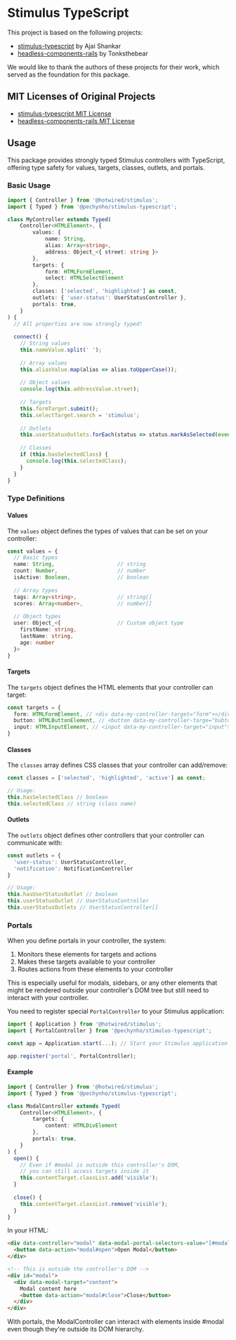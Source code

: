 # Stimulus TypeScript

This project is based on the following projects:

- [stimulus-typescript](https://github.com/ajaishankar/stimulus-typescript/tree/main) by Ajai Shankar
- [headless-components-rails](https://github.com/Tonksthebear/headless-components-rails) by Tonksthebear

We would like to thank the authors of these projects for their work, which served as the foundation for this package.

## MIT Licenses of Original Projects

- [stimulus-typescript MIT License](https://github.com/ajaishankar/stimulus-typescript/tree/main?tab=MIT-1-ov-file)
- [headless-components-rails MIT License](https://github.com/Tonksthebear/headless-components-rails?tab=MIT-1-ov-file)

## Usage

This package provides strongly typed Stimulus controllers with TypeScript, offering type safety for values, targets, classes, outlets, and portals.

### Basic Usage

```typescript
import { Controller } from '@hotwired/stimulus';
import { Typed } from '@pechynho/stimulus-typescript';

class MyController extends Typed(
    Controller<HTMLElement>, {
        values: {
            name: String,
            alias: Array<string>,
            address: Object_<{ street: string }>
        },
        targets: {
            form: HTMLFormElement,
            select: HTMLSelectElement
        },
        classes: ['selected', 'highlighted'] as const,
        outlets: { 'user-status': UserStatusController },
        portals: true,
    }
) {
  // All properties are now strongly typed!
  
  connect() {
    // String values
    this.nameValue.split(' ');
    
    // Array values
    this.aliasValue.map(alias => alias.toUpperCase());
    
    // Object values
    console.log(this.addressValue.street);
    
    // Targets
    this.formTarget.submit();
    this.selectTarget.search = 'stimulus';
    
    // Outlets
    this.userStatusOutlets.forEach(status => status.markAsSelected(event));
    
    // Classes
    if (this.hasSelectedClass) {
      console.log(this.selectedClass);
    }
  }
}
```

### Type Definitions

#### Values

The `values` object defines the types of values that can be set on your controller:

```typescript
const values = {
  // Basic types
  name: String,                    // string
  count: Number,                   // number
  isActive: Boolean,               // boolean
  
  // Array types
  tags: Array<string>,             // string[]
  scores: Array<number>,           // number[]
  
  // Object types
  user: Object_<{                  // Custom object type
    firstName: string,
    lastName: string,
    age: number
  }>
}
```

#### Targets

The `targets` object defines the HTML elements that your controller can target:

```typescript
const targets = {
  form: HTMLFormElement, // <div data-my-controller-target="form"></div>
  button: HTMLButtonElement, // <button data-my-controller-targe="bubton"></button>
  input: HTMLInputElement, // <input data-my-controller-target="input">
}
```

#### Classes

The `classes` array defines CSS classes that your controller can add/remove:

```typescript
const classes = ['selected', 'highlighted', 'active'] as const;

// Usage:
this.hasSelectedClass // boolean
this.selectedClass // string (class name)
```

#### Outlets

The `outlets` object defines other controllers that your controller can communicate with:

```typescript
const outlets = {
  'user-status': UserStatusController,
  'notification': NotificationController
}

// Usage:
this.hasUserStatusOutlet // boolean
this.userStatusOutlet // UserStatusController
this.userStatusOutlets // UserStatusController[]
```

### Portals

When you define portals in your controller, the system:

1. Monitors these elements for targets and actions
2. Makes these targets available to your controller
3. Routes actions from these elements to your controller

This is especially useful for modals, sidebars, or any other elements that might be rendered outside your controller's DOM tree but still need to interact with your controller.

You need to register special `PortalController` to your Stimulus application:
```typescript
import { Application } from '@hotwired/stimulus';
import { PortalController } from '@pechynho/stimulus-typescript';

const app = Application.start(...); // Start your Stimulus application

app.register('portal', PortalController);
```

#### Example

```typescript
import { Controller } from '@hotwired/stimulus';
import { Typed } from '@pechynho/stimulus-typescript';

class ModalController extends Typed(
    Controller<HTMLElement>, {
        targets: {
            content: HTMLDivElement
        },
        portals: true,
    }
) {
  open() {
    // Even if #modal is outside this controller's DOM,
    // you can still access targets inside it
    this.contentTarget.classList.add('visible');
  }
  
  close() {
    this.contentTarget.classList.remove('visible');
  }
}
```

In your HTML:

```html
<div data-controller="modal" data-modal-portal-selectors-value="[#modal]">
  <button data-action="modal#open">Open Modal</button>
</div>

<!-- This is outside the controller's DOM -->
<div id="modal">
  <div data-modal-target="content">
    Modal content here
    <button data-action="modal#close">Close</button>
  </div>
</div>
```

With portals, the ModalController can interact with elements inside #modal even though they're outside its DOM hierarchy.
